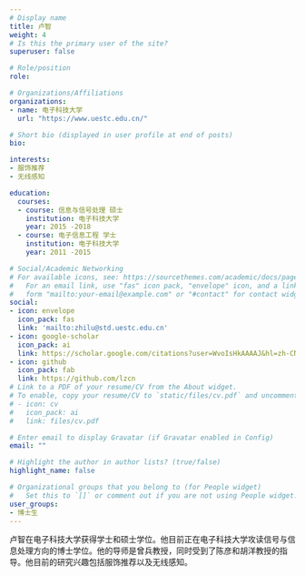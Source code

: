 ```yaml
---
# Display name
title: 卢智
weight: 4
# Is this the primary user of the site?
superuser: false

# Role/position
role: 

# Organizations/Affiliations
organizations:
- name: 电子科技大学
  url: "https://www.uestc.edu.cn/"

# Short bio (displayed in user profile at end of posts)
bio: 

interests:
- 服饰推荐
- 无线感知

education:
  courses:
  - course: 信息与信号处理 硕士
    institution: 电子科技大学
    year: 2015 -2018
  - course: 电子信息工程 学士
    institution: 电子科技大学
    year: 2011 -2015

# Social/Academic Networking
# For available icons, see: https://sourcethemes.com/academic/docs/page-builder/#icons
#   For an email link, use "fas" icon pack, "envelope" icon, and a link in the
#   form "mailto:your-email@example.com" or "#contact" for contact widget.
social:
- icon: envelope
  icon_pack: fas
  link: 'mailto:zhilu@std.uestc.edu.cn'
- icon: google-scholar
  icon_pack: ai
  link: https://scholar.google.com/citations?user=WvoIsHkAAAAJ&hl=zh-CN
- icon: github
  icon_pack: fab
  link: https://github.com/lzcn
# Link to a PDF of your resume/CV from the About widget.
# To enable, copy your resume/CV to `static/files/cv.pdf` and uncomment the lines below.
# - icon: cv
#   icon_pack: ai
#   link: files/cv.pdf

# Enter email to display Gravatar (if Gravatar enabled in Config)
email: ""

# Highlight the author in author lists? (true/false)
highlight_name: false

# Organizational groups that you belong to (for People widget)
#   Set this to `[]` or comment out if you are not using People widget.
user_groups:
- 博士生
---
```


卢智在电子科技大学获得学士和硕士学位。他目前正在电子科技大学攻读信号与信息处理方向的博士学位。他的导师是曾兵教授，同时受到了陈彦和胡洋教授的指导。他目前的研究兴趣包括服饰推荐以及无线感知。